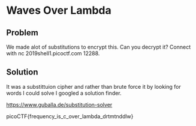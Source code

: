 # Waves Over Lambda 

## Problem
We made alot of substitutions to encrypt this. Can you decrypt it? Connect with nc 2019shell1.picoctf.com 12288.

## Solution
It was a substittuion cipher and rather than brute force it by looking for words I could solve I googled a solution finder.

https://www.guballa.de/substitution-solver

picoCTF{frequency_is_c_over_lambda_drtmtnddlw}

